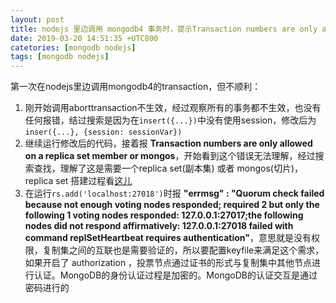 ```yaml
---
layout: post
title: nodejs 里边调用 mongodb4 事务时，提示Transaction numbers are only allowed on a replica set member or mongos
date: 2019-03-20 14:51:35 +UTC800
catetories: [mongodb nodejs]
tags: [mongodb nodejs]
---
```


第一次在nodejs里边调用mongodb4的transaction，但不顺利：
1. 刚开始调用aborttransaction不生效，经过观察所有的事务都不生效，也没有任何报错，结过搜索是因为在`insert({...})`中没有使用session，修改后为`inser({...}, {session: sessionVar})`
2. 继续运行修改后的代码，接着报 __Transaction numbers are only allowed on a replica set member or mongos__，开始看到这个错误无法理解，经过搜索查找，理解了这是需要一个replica set(副本集) 或者 mongos(切片)，replica set 搭建过程看[这儿](https://www.cnblogs.com/shengdimaya/p/6598450.html)
3. 在运行`rs.add('localhost:27018')`时报 __"errmsg" : "Quorum check failed because not enough voting nodes responded; required 2 but only the following 1 voting nodes responded: 127.0.0.1:27017;the following nodes did not respond affirmatively: 127.0.0.1:27018 failed with command replSetHeartbeat requires authentication"__，意思就是没有权限，复制集之间的互联也是需要验证的，所以要配置keyfile来满足这个需求，如果开启了 authorization ，投票节点通过证书的形式与复制集中其他节点进行认证。MongoDB的身份认证过程是加密的。MongoDB的认证交互是通过密码进行的